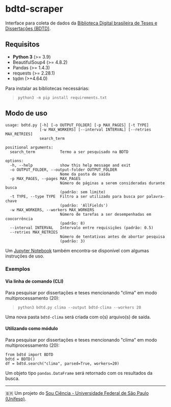 # bdtd-scraper

Interface para coleta de dados da [Biblioteca Digital brasileira de Teses e Dissertações (BDTD)](https://bdtd.ibict.br/).

## Requisitos

* **Python 3** (>= 3.9)
* BeautifulSoup4 (>= 4.8.2)
* Pandas (>= 1.4.3)
* requests (>= 2.28.1)
* tqdm (>+4.64.0)

Para instalar as bibliotecas necessárias:

> `python3 -m pip install requirements.txt`

## Modo de uso

```
usage: bdtd.py [-h] [-o OUTPUT_FOLDER] [-p MAX_PAGES] [-t TYPE]
               [-w MAX_WORKERS] [--interval INTERVAL] [--retries MAX_RETRIES]
               search_term

positional arguments:
  search_term           Termo a ser pesquisado na BDTD

options:
  -h, --help            show this help message and exit
  -o OUTPUT_FOLDER, --output-folder OUTPUT_FOLDER
                        Nome da pasta de saída
  -p MAX_PAGES, --pages MAX_PAGES
                        Número de páginas a serem consideradas durante busca
                        (padrão: sem limite)
  -t TYPE, --type TYPE  Filtro a ser utilizado para busca por palavra-chave
                        (padrão: 'AllFields')
  -w MAX_WORKERS, --workers MAX_WORKERS
                        Número de tarefas a ser desempenhadas em coocorrência
                        (padrão: 8)
  --interval INTERVAL   Intervalo entre requisições (padrão: 0.5)
  --retries MAX_RETRIES
                        Número de tentativas antes de abortar pesquisa
                        (padrão: 3)
```

Um [Jupyter Notebook](notebook.ipynb) também encontra-se disponível com algumas instruções de uso.

### Exemplos

#### Via linha de comando (CLI)

Para pesquisar por dissertações e teses mencionando "clima" em modo multiprocessamento (20):

> `python3 bdtd.py clima --output bdtd-clima --workers 20`

Uma nova pasta `bdtd-clima` será criada com o(s) arquivo(s) de saída.

#### Utilizando como módulo

Para pesquisar por dissertações e teses mencionando "clima" em modo multiprocessamento (20):

```
from bdtd import BDTD
bdtd = BDTD()
df = bdtd.search("clima", parsed=True, workers=20)
```

Um objeto tipo `pandas.DataFrame` será retornado com os resultados da busca.

___

🇧🇷 Um projeto do [Sou Ciência - Universidade Federal de São Paulo (Unifesp)](https://souciencia.unifesp.br/).
